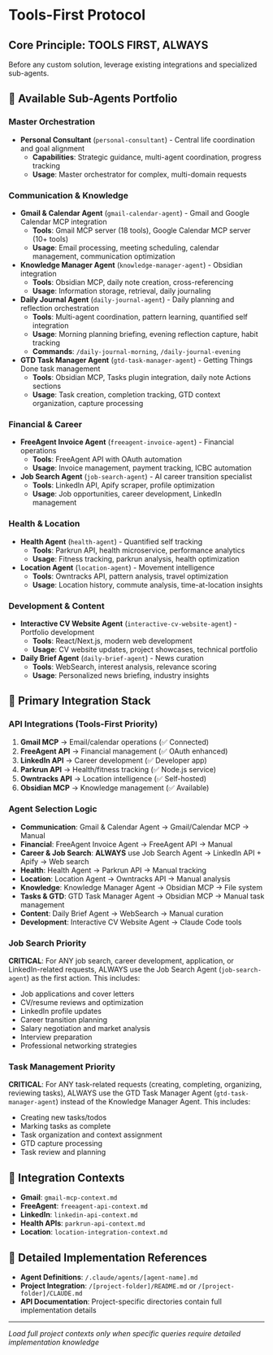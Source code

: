 # Tools-First Protocol

## Core Principle: TOOLS FIRST, ALWAYS
Before any custom solution, leverage existing integrations and specialized sub-agents.

## 🤖 Available Sub-Agents Portfolio

### Master Orchestration
- **Personal Consultant** (`personal-consultant`) - Central life coordination and goal alignment
  - **Capabilities**: Strategic guidance, multi-agent coordination, progress tracking
  - **Usage**: Master orchestrator for complex, multi-domain requests

### Communication & Knowledge
- **Gmail & Calendar Agent** (`gmail-calendar-agent`) - Gmail and Google Calendar MCP integration
  - **Tools**: Gmail MCP server (18 tools), Google Calendar MCP server (10+ tools)
  - **Usage**: Email processing, meeting scheduling, calendar management, communication optimization
- **Knowledge Manager Agent** (`knowledge-manager-agent`) - Obsidian integration
  - **Tools**: Obsidian MCP, daily note creation, cross-referencing
  - **Usage**: Information storage, retrieval, daily journaling
- **Daily Journal Agent** (`daily-journal-agent`) - Daily planning and reflection orchestration
  - **Tools**: Multi-agent coordination, pattern learning, quantified self integration
  - **Usage**: Morning planning briefing, evening reflection capture, habit tracking
  - **Commands**: `/daily-journal-morning`, `/daily-journal-evening`
- **GTD Task Manager Agent** (`gtd-task-manager-agent`) - Getting Things Done task management
  - **Tools**: Obsidian MCP, Tasks plugin integration, daily note Actions sections
  - **Usage**: Task creation, completion tracking, GTD context organization, capture processing

### Financial & Career
- **FreeAgent Invoice Agent** (`freeagent-invoice-agent`) - Financial operations
  - **Tools**: FreeAgent API with OAuth automation
  - **Usage**: Invoice management, payment tracking, ICBC automation
- **Job Search Agent** (`job-search-agent`) - AI career transition specialist
  - **Tools**: LinkedIn API, Apify scraper, profile optimization
  - **Usage**: Job opportunities, career development, LinkedIn management

### Health & Location
- **Health Agent** (`health-agent`) - Quantified self tracking
  - **Tools**: Parkrun API, health microservice, performance analytics
  - **Usage**: Fitness tracking, parkrun analysis, health optimization
- **Location Agent** (`location-agent`) - Movement intelligence
  - **Tools**: Owntracks API, pattern analysis, travel optimization
  - **Usage**: Location history, commute analysis, time-at-location insights

### Development & Content
- **Interactive CV Website Agent** (`interactive-cv-website-agent`) - Portfolio development
  - **Tools**: React/Next.js, modern web development
  - **Usage**: CV website updates, project showcases, technical portfolio
- **Daily Brief Agent** (`daily-brief-agent`) - News curation
  - **Tools**: WebSearch, interest analysis, relevance scoring
  - **Usage**: Personalized news briefing, industry insights

## 🔄 Primary Integration Stack

### API Integrations (Tools-First Priority)
1. **Gmail MCP** → Email/calendar operations (✅ Connected)
2. **FreeAgent API** → Financial management (✅ OAuth enhanced)
3. **LinkedIn API** → Career development (✅ Developer app)
4. **Parkrun API** → Health/fitness tracking (✅ Node.js service)
5. **Owntracks API** → Location intelligence (✅ Self-hosted)
6. **Obsidian MCP** → Knowledge management (✅ Available)

### Agent Selection Logic
- **Communication**: Gmail & Calendar Agent → Gmail/Calendar MCP → Manual
- **Financial**: FreeAgent Invoice Agent → FreeAgent API → Manual
- **Career & Job Search**: **ALWAYS** use Job Search Agent → LinkedIn API + Apify → Web search
- **Health**: Health Agent → Parkrun API → Manual tracking
- **Location**: Location Agent → Owntracks API → Manual analysis
- **Knowledge**: Knowledge Manager Agent → Obsidian MCP → File system
- **Tasks & GTD**: GTD Task Manager Agent → Obsidian MCP → Manual task management
- **Content**: Daily Brief Agent → WebSearch → Manual curation
- **Development**: Interactive CV Website Agent → Claude Code tools

### Job Search Priority
**CRITICAL**: For ANY job search, career development, application, or LinkedIn-related requests, ALWAYS use the Job Search Agent (`job-search-agent`) as the first action. This includes:
- Job applications and cover letters
- CV/resume reviews and optimization
- LinkedIn profile updates
- Career transition planning
- Salary negotiation and market analysis
- Interview preparation
- Professional networking strategies

### Task Management Priority
**CRITICAL**: For ANY task-related requests (creating, completing, organizing, reviewing tasks), ALWAYS use the GTD Task Manager Agent (`gtd-task-manager-agent`) instead of the Knowledge Manager Agent. This includes:
- Creating new tasks/todos
- Marking tasks as complete
- Task organization and context assignment
- GTD capture processing
- Task review and planning

## 🔧 Integration Contexts
- **Gmail**: `gmail-mcp-context.md`
- **FreeAgent**: `freeagent-api-context.md`
- **LinkedIn**: `linkedin-api-context.md`
- **Health APIs**: `parkrun-api-context.md`
- **Location**: `location-integration-context.md`

## 📁 Detailed Implementation References
- **Agent Definitions**: `/.claude/agents/[agent-name].md`
- **Project Integration**: `/[project-folder]/README.md` or `/[project-folder]/CLAUDE.md`
- **API Documentation**: Project-specific directories contain full implementation details

---
*Load full project contexts only when specific queries require detailed implementation knowledge*